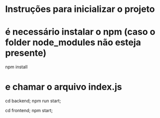 

# Instruções para inicializar o projeto


# é necessário instalar o npm (caso o folder node_modules não esteja presente)
npm install

# e chamar o arquivo index.js
cd backend;
npm run start;

cd frontend;
npm start;

